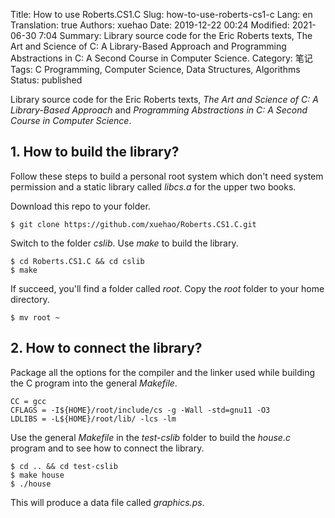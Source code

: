 Title: How to use Roberts.CS1.C
Slug: how-to-use-roberts-cs1-c
Lang: en
Translation: true
Authors: xuehao
Date: 2019-12-22 00:24
Modified: 2021-06-30 7:04
Summary: Library source code for the Eric Roberts texts, The Art and Science of C: A Library-Based Approach and Programming Abstractions in C: A Second Course in Computer Science.
Category: 笔记
Tags: C Programming, Computer Science, Data Structures, Algorithms
Status: published

Library source code for the Eric Roberts texts, _The Art and Science of C: A Library-Based Approach_ and _Programming Abstractions in C: A Second Course in Computer Science_.

## 1. How to build the library?

Follow these steps to build a personal root system which don't need system permission and a static library called _libcs.a_ for the upper two books.

Download this repo to your folder.

```shell
$ git clone https://github.com/xuehao/Roberts.CS1.C.git
```

Switch to the folder _cslib_. Use _make_ to build the library.

```shell
$ cd Roberts.CS1.C && cd cslib
$ make
```

If succeed, you'll find a folder called _root_. Copy the _root_ folder to your home directory.

```shell
$ mv root ~
```

## 2. How to connect the library?

Package all the options for the compiler and the linker used while building the C program into the general _Makefile_.

```
CC = gcc
CFLAGS = -I${HOME}/root/include/cs -g -Wall -std=gnu11 -O3
LDLIBS = -L${HOME}/root/lib/ -lcs -lm
```

Use the general _Makefile_ in the _test-cslib_ folder to build the _house.c_ program and to see how to connect the library.

```shell
$ cd .. && cd test-cslib
$ make house
$ ./house
```

This will produce a data file called _graphics.ps_.
